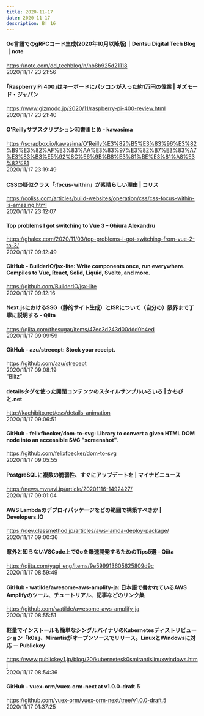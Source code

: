 ```yaml
---
title: 2020-11-17
date: 2020-11-17
description: B! 16
---
```


#### Go言語でのgRPCコード生成(2020年10月以降版)｜Dentsu Digital Tech Blog｜note
https://note.com/dd_techblog/n/nb8b925d21118<br>
2020/11/17 23:21:56<br>


#### ｢Raspberry Pi 400｣はキーボードにパソコンが入った約1万円の偉業 | ギズモード・ジャパン
https://www.gizmodo.jp/2020/11/raspberry-pi-400-review.html<br>
2020/11/17 23:21:40<br>


#### O'Reillyサブスクリプション和書まとめ - kawasima
https://scrapbox.io/kawasima/O'Reilly%E3%82%B5%E3%83%96%E3%82%B9%E3%82%AF%E3%83%AA%E3%83%97%E3%82%B7%E3%83%A7%E3%83%B3%E5%92%8C%E6%9B%B8%E3%81%BE%E3%81%A8%E3%82%81<br>
2020/11/17 23:19:49<br>


#### CSSの疑似クラス「:focus-within」が素晴らしい理由 | コリス
https://coliss.com/articles/build-websites/operation/css/css-focus-within-is-amazing.html<br>
2020/11/17 23:12:07<br>


#### Top problems I got switching to Vue 3 – Ghiura Alexandru
https://ghalex.com/2020/11/03/top-problems-i-got-switching-from-vue-2-to-3/<br>
2020/11/17 09:12:49<br>


#### GitHub - BuilderIO/jsx-lite: Write components once, run everywhere. Compiles to Vue, React, Solid, Liquid, Svelte, and more.
https://github.com/BuilderIO/jsx-lite<br>
2020/11/17 09:12:16<br>


#### Next.jsにおけるSSG（静的サイト生成）とISRについて（自分の）限界まで丁寧に説明する - Qiita
https://qiita.com/thesugar/items/47ec3d243d00ddd0b4ed<br>
2020/11/17 09:09:59<br>


#### GitHub - azu/strecept: Stock your receipt.
https://github.com/azu/strecept<br>
2020/11/17 09:08:19<br>
“Blitz”


#### detailsタグを使った開閉コンテンツのスタイルサンプルいろいろ | かちびと.net
http://kachibito.net/css/details-animation<br>
2020/11/17 09:06:51<br>


#### GitHub - felixfbecker/dom-to-svg: Library to convert a given HTML DOM node into an accessible SVG "screenshot".
https://github.com/felixfbecker/dom-to-svg<br>
2020/11/17 09:05:55<br>


#### PostgreSQLに複数の脆弱性、すぐにアップデートを | マイナビニュース
https://news.mynavi.jp/article/20201116-1492427/<br>
2020/11/17 09:01:04<br>


#### AWS Lambdaのデプロイパッケージをどの範囲で構築すべきか | Developers.IO
https://dev.classmethod.jp/articles/aws-lamda-deploy-package/<br>
2020/11/17 09:00:36<br>


#### 意外と知らないVSCode上でGoを爆速開発するためのTips5選 - Qiita
https://qiita.com/yagi_eng/items/9e599913605625809d9c<br>
2020/11/17 08:59:49<br>


#### GitHub - watilde/awesome-aws-amplify-ja: 日本語で書かれているAWS Amplifyのツール、チュートリアル、記事などのリンク集
https://github.com/watilde/awesome-aws-amplify-ja<br>
2020/11/17 08:55:51<br>


#### 軽量でインストールも簡単なシングルバイナリのKubernetesディストリビューション「k0s」、Mirantisがオープンソースでリリース。LinuxとWindowsに対応 － Publickey
https://www.publickey1.jp/blog/20/kubernetesk0smirantislinuxwindows.html<br>
2020/11/17 08:54:36<br>


#### GitHub - vuex-orm/vuex-orm-next at v1.0.0-draft.5
https://github.com/vuex-orm/vuex-orm-next/tree/v1.0.0-draft.5<br>
2020/11/17 01:37:25<br>


